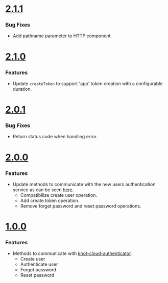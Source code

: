 # [2.1.1](https://github.com/CESARBR/knot-cloud-sdk-js-authenticator/compare/v2.1.0...v2.1.1)

 ### Bug Fixes

- Add pathname parameter to HTTP component.

# [2.1.0](https://github.com/CESARBR/knot-cloud-sdk-js-authenticator/compare/v2.0.1...v2.1.0)

 ### Features

- Update `createToken` to support 'app' token creation with a configurable duration.

# [2.0.1](https://github.com/CESARBR/knot-cloud-sdk-js-authenticator/compare/v2.0.0...v2.0.1)

 ### Bug Fixes

- Return status code when handling error.

# [2.0.0](https://github.com/CESARBR/knot-cloud-sdk-js-authenticator/compare/v1.0.0...v2.0.0)

 ### Features

- Update methods to communicate with the new users authentication service as can be seen [here](https://github.com/CESARBR/knot-babeltower/blob/master/docs/swagger.yaml).
    - Compatibilize create user operation.
    - Add create token operation.
    - Remove forget password and reset password operations.

# [1.0.0](https://github.com/CESARBR/knot-cloud-sdk-js-authenticator/compare/42518d4...v1.0.0)

 ### Features

- Methods to communicate with [knot-cloud-authenticator](https://github.com/CESARBR/knot-cloud-authenticator/).
  - Create user
  - Authenticate user
  - Forgot password
  - Reset password
